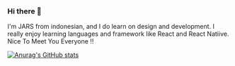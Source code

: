 ### Hi there 👋

I'm JARS from indonesian, and I do learn on design and development. I really enjoy learning languages and framework like React and React Natiive.
Nice To Meet You Everyone !!

[![Anurag's GitHub stats](https://github-readme-stats.vercel.app/api?username=JARS-17)](https://github.com/anuraghazra/github-readme-stats)
